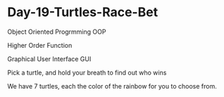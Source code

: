 # Day-19-Turtles-Race-Bet
Object Oriented Progrmming OOP

Higher Order Function

Graphical User Interface GUI

Pick a turtle, and hold your breath to find out who wins

We have 7 turtles, each the color of the rainbow for you to choose from.
